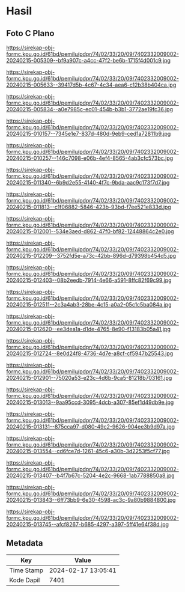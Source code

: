 # Hasil

## Foto C Plano

https://sirekap-obj-formc.kpu.go.id/61bd/pemilu/pdpr/74/02/33/20/09/7402332009002-20240215-005309--bf9a907c-a4cc-47f2-be6b-1715f4d001c9.jpg

https://sirekap-obj-formc.kpu.go.id/61bd/pemilu/pdpr/74/02/33/20/09/7402332009002-20240215-005633--39417d5b-4c67-4c34-aea6-c12b38b404ca.jpg

https://sirekap-obj-formc.kpu.go.id/61bd/pemilu/pdpr/74/02/33/20/09/7402332009002-20240215-005834--a0e7985c-ec01-454b-b3b1-3772ae19fc36.jpg

https://sirekap-obj-formc.kpu.go.id/61bd/pemilu/pdpr/74/02/33/20/09/7402332009002-20240215-010157--7345e1e7-837d-480d-9eb9-ced1a72811b9.jpg

https://sirekap-obj-formc.kpu.go.id/61bd/pemilu/pdpr/74/02/33/20/09/7402332009002-20240215-010257--146c7098-e06b-4ef4-8565-4ab3cfc573bc.jpg

https://sirekap-obj-formc.kpu.go.id/61bd/pemilu/pdpr/74/02/33/20/09/7402332009002-20240215-011340--6b9d2e55-4140-4f7c-9bda-aac9c173f7d7.jpg

https://sirekap-obj-formc.kpu.go.id/61bd/pemilu/pdpr/74/02/33/20/09/7402332009002-20240215-011813--c1f06882-5846-423b-93bd-f7ee521e833d.jpg

https://sirekap-obj-formc.kpu.go.id/61bd/pemilu/pdpr/74/02/33/20/09/7402332009002-20240215-012001--534e3aed-d862-47f0-bf82-12448864c2e0.jpg

https://sirekap-obj-formc.kpu.go.id/61bd/pemilu/pdpr/74/02/33/20/09/7402332009002-20240215-012209--3752fd5e-a73c-42bb-896d-d79398b454d5.jpg

https://sirekap-obj-formc.kpu.go.id/61bd/pemilu/pdpr/74/02/33/20/09/7402332009002-20240215-012403--08b2eedb-7914-4e66-a591-8ffc82f69c99.jpg

https://sirekap-obj-formc.kpu.go.id/61bd/pemilu/pdpr/74/02/33/20/09/7402332009002-20240215-012511--2c3a4ab3-28be-4c15-a0a2-05c1c5ba084a.jpg

https://sirekap-obj-formc.kpu.go.id/61bd/pemilu/pdpr/74/02/33/20/09/7402332009002-20240215-012620--ee3dea1a-d1de-4765-8e90-f13183b05a41.jpg

https://sirekap-obj-formc.kpu.go.id/61bd/pemilu/pdpr/74/02/33/20/09/7402332009002-20240215-012724--8e0d24f8-4736-4d7e-a8cf-cf5947b25543.jpg

https://sirekap-obj-formc.kpu.go.id/61bd/pemilu/pdpr/74/02/33/20/09/7402332009002-20240215-012901--75020a53-e23c-4d6b-9ca5-81218b703161.jpg

https://sirekap-obj-formc.kpu.go.id/61bd/pemilu/pdpr/74/02/33/20/09/7402332009002-20240215-013013--9aa95ccd-3095-4dcb-a307-85ef1d49db9e.jpg

https://sirekap-obj-formc.kpu.go.id/61bd/pemilu/pdpr/74/02/33/20/09/7402332009002-20240215-013131--875cca97-d080-49c2-9626-904ee3b9d97a.jpg

https://sirekap-obj-formc.kpu.go.id/61bd/pemilu/pdpr/74/02/33/20/09/7402332009002-20240215-013554--cd6fce7d-1261-45c6-a30b-3d2253f5cf77.jpg

https://sirekap-obj-formc.kpu.go.id/61bd/pemilu/pdpr/74/02/33/20/09/7402332009002-20240215-013407--b4f7b67c-5204-4e2c-9668-1ab7788850a8.jpg

https://sirekap-obj-formc.kpu.go.id/61bd/pemilu/pdpr/74/02/33/20/09/7402332009002-20240215-013843--6ff73bb9-6e30-4598-ac3c-9a80b9884800.jpg

https://sirekap-obj-formc.kpu.go.id/61bd/pemilu/pdpr/74/02/33/20/09/7402332009002-20240215-013745--afcf8267-b685-4297-a397-5ff41e64f38d.jpg


## Metadata

| Key        | Value               |
| ---------- | ------------------- |
| Time Stamp | 2024-02-17 13:05:41 |
| Kode Dapil | 7401                |



